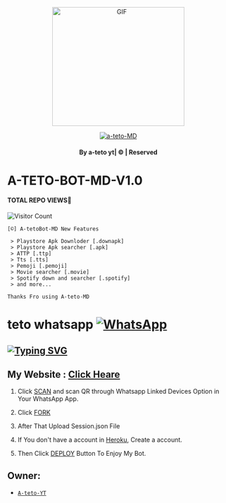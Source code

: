 <div align="center">

  <p align="center">

<img src="https://i.ibb.co/g6kBrXY/Picsart-22-09-28-15-14-11-611.jpg" alt="GIF" width="300" height="270"/>

</p>

  <p align="center">

<a href="#"><img title="a-teto-MD" src="https://i.ibb.co/qWZLzwf/Picsart-22-09-04-21-10-37-125.png?colorA=%23ff0000&colorB=%23017e40&style=for-the-badge"></a>

</p>

</div>

#### <p align="center">By a-teto yt| © | Reserved  </br> 

# A-TETO-BOT-MD-V1.0
#### TOTAL REPO VIEWS📍
![Visitor Count](https://profile-counter.glitch.me/ateto2007/count.svg)

    [©] A-tetoBot-MD New Features

     > Playstore Apk Downloder [.downapk]
     > Playstore Apk searcher [.apk]
     > ATTP [.ttp]
     > Tts [.tts]
     > Pemoji [.pemoji]
     > Movie searcher [.movie]
     > Spotify down and searcher [.spotify]
     > and more...  
   
   ```Thanks Fro using A-teto-MD```
   
# teto whatsapp  <a href="http://wa.me/+249928117462"><img alt="WhatsApp" src="https://img.shields.io/badge/-Whatsapp%20teto-lightgrey?style=for-the-badge&logo=whatsapp&logoColor=white"/></a>

## [![Typing SVG](https://readme-typing-svg.herokuapp.com?font=Rockstar-ExtraBold&color=F33A6A&lines=WELCOME+TO+AWAB+TETO+WA+BOT.;CREATED+BY+legend+awab+teto;BEST+MULTIDEVICE+WA+BOT;THANKS+FOR+awab+teto+GIT)](https://git.io/typing-svg)

 </a>

</p>

 ## My Website : [Click Heare](https://sites.google.com/view/vihangabot-md/vihangamd)

1. Click [SCAN](https://astro-qr.astromdqr.repl.co/) and scan QR through Whatsapp Linked Devices Option in Your WhatsApp App.

2. Click [FORK](https://github.com/ateto2007/A-teto-MD/fork)

2. After That Upload Session.json File

3. If You don't have a account in [Heroku](https://signup.heroku.com/), Create a account.

5. Then Click [DEPLOY](https://heroku.com/deploy) Button To Enjoy My Bot.


## Owner:
* [`A-teto-YT`](https://github.com/ateto2007)
